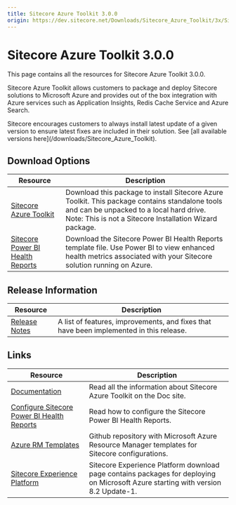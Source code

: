 ```yaml
---
title: Sitecore Azure Toolkit 3.0.0
origin: https://dev.sitecore.net/Downloads/Sitecore_Azure_Toolkit/3x/Sitecore_Azure_Toolkit_300.aspx
---
```


# Sitecore Azure Toolkit 3.0.0

This page contains all the resources for Sitecore Azure Toolkit 3.0.0.

Sitecore Azure Toolkit allows customers to package and deploy Sitecore solutions to Microsoft Azure and provides out of the box integration with Azure services such as Application Insights, Redis Cache Service and Azure Search.

  <Alert variant='warning' mb={4}>
    <AlertIcon />
    Sitecore encourages customers to always install latest update of a given version to ensure latest fixes are included in their solution. See [all available versions here](/downloads/Sitecore_Azure_Toolkit).
  </Alert>
  

## Download Options

 | Resource | Description |
 | --- | --- |
 | [Sitecore Azure Toolkit](https://sitecoredev.azureedge.net/~/media/E95C9AB54773432889E5763F6084B236.ashx?date=20231107T135949) | Download this package to install Sitecore Azure Toolkit. This package contains standalone tools and can be unpacked to a local hard drive. Note: This is not a Sitecore Installation Wizard package. |
 | [Sitecore Power BI Health Reports](https://sitecoredev.azureedge.net/~/media/B326B3BBA85542708304E4B3D5356A78.ashx?date=20230901T141545) | Download the Sitecore Power BI Health Reports template file. Use Power BI to view enhanced health metrics associated with your Sitecore solution running on Azure. |

## Release Information

 | Resource | Description |
 | --- | --- |
 | [Release Notes](https://dev.sitecore.net:443/downloads/Sitecore%20Azure%20Toolkit/3x/Sitecore%20Azure%20Toolkit%20300/Release%20Notes) | A list of features, improvements, and fixes that have been implemented in this release. |

## Links

 | Resource | Description |
 | --- | --- |
 | [Documentation](https://doc.sitecore.com/developers/sat/30/sitecore-azure-toolkit/en/index-en.html) | Read all the information about Sitecore Azure Toolkit on the Doc site. |
 | [Configure Sitecore Power BI Health Reports](https://doc.sitecore.com/developers/91/sitecore-experience-management/en/configure-sitecore-power-bi-health-reports.html) | Read how to configure the Sitecore Power BI Health Reports. |
 | [Azure RM Templates](https://github.com/Sitecore/Sitecore-Azure-Quickstart-Templates) | Github repository with Microsoft Azure Resource Manager templates for Sitecore configurations. |
 | [Sitecore Experience Platform](https://dev.sitecore.net:443/downloads/Sitecore%20Experience%20Platform) | Sitecore Experience Platform download page contains packages for deploying on Microsoft Azure starting with version 8.2 Update-1. |